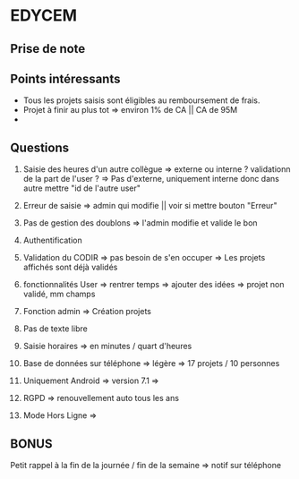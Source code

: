 # EDYCEM
## Prise de note

## Points intéressants
- Tous les projets saisis sont éligibles au remboursement de frais.
- Projet à finir au plus tot => environ 1% de CA || CA de 95M
-

## Questions

1) Saisie des heures d'un autre collègue
=> externe ou interne ? validationn de la part de l'user ?
=> Pas d'externe, uniquement interne donc dans autre mettre "id de l'autre user"

2) Erreur de saisie
=> admin qui modifie || voir si mettre bouton "Erreur"

3) Pas de gestion des doublons
=> l'admin modifie et valide le bon

4) Authentification

5) Validation du CODIR => pas besoin de s'en occuper
=> Les projets affichés sont déjà validés

6) fonctionnalités User
=> rentrer temps
=> ajouter des idées => projet non validé, mm champs  


7) Fonction admin
=> Création projets

8) Pas de texte libre

9) Saisie horaires
=> en minutes / quart d'heures

10) Base de données sur téléphone => légère
=> 17 projets / 10 personnes

11) Uniquement Android => version 7.1
=>

12) RGPD
=> renouvellement auto tous les ans


13) Mode Hors Ligne
=>

## BONUS

Petit rappel à la fin de la journée / fin de la semaine
=> notif sur téléphone
